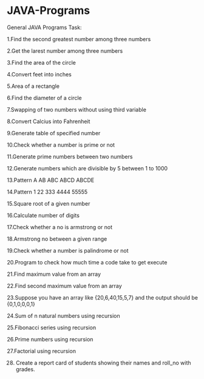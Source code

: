 # JAVA-Programs
General JAVA Programs
Task:

1.Find the second greatest number among three numbers

2.Get the larest number among three numbers

3.Find the area of the circle

4.Convert feet into inches

5.Area of a rectangle

6.Find the diameter of a circle

7.Swapping of two numbers without using third variable

8.Convert Calcius into Fahrenheit

9.Generate table of specified number

10.Check whether a number is prime or not

11.Generate prime numbers between two numbers

12.Generate numbers which are divisible by 5 between 1 to 1000

13.Pattern
A
AB
ABC
ABCD
ABCDE

14.Pattern
1
22
333
4444
55555

15.Square root of a given number

16.Calculate number of digits

17.Check whether a no is armstrong or not

18.Armstrong no between a given range

19.Check whether a number is palindrome or not

20.Program to check how much time a code take to get execute

21.Find maximum value from an array

22.Find second maximum value from an array

23.Suppose you have an array like {20,6,40,15,5,7} and the output should be {0,1,0,0,0,1}

24.Sum of n natural numbers using recursion

25.Fibonacci series using recursion

26.Prime numbers using recursion

27.Factorial using recursion

28. Create a report card of students showing their names and roll_no with grades.
